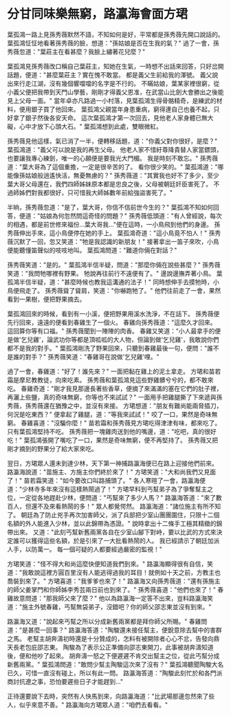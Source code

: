 # 分甘同味樂無窮，路瀛海會面方珺

葉孤鴻一路上見孫秀薇默然不語，不知如何是好，平常都是孫秀薇先開口說話的。 葉孤鴻怔怔地看著孫秀薇的臉，想道："孫姑娘是否在生我的氣？" 過了一會，孫秀薇忽道："葉莊主在看甚麼？我臉上繡著花兒麼？"

葉孤鴻見孫秀薇改口稱自己葉莊主，知她在生氣，一時想不出話來回答，只好岔開話題，便道："甚麼葉莊主？實在愧不敢當。 都是義父生前給我的渾號。 義父說出來行走江湖，沒有幾個響噹噹的名字是不行的。 不瞞姑娘，葉某家裡很窮，從小義父便把我帶到天門山學藝，剛剛才得義父恩准，在武當山比劍大會勝出之後能見上父母一面。" 當年卓亦凡路過一小村落，見葉孤鴻生得骨骼精奇，是練武的材料，便用銀子買了他回來。 葉孤鴻父親當年身患重病，窮得連自己也養不起，只好拿了銀子然後各安天命。 這次葉孤鴻才第一次回去，見他老人家身體已無大礙，心中才放下心頭大石。" 葉孤鴻想到此處，雙眼微紅。

孫秀薇見他這樣，氣已消了一半，便轉移話題，道："你義父對你很好，是麼？" 葉孤鴻道："義父可以說是我的再生父母。 他老人家不惜紆尊降貴替人家當鏢頭，也要讓我專心練劍，唯一的心願便是要我光大門楣。 我是時刻不敢忘。" 孫秀薇道："葉大哥為了這個重擔，一定是很辛苦的了。 看你很少笑的。" 葉孤鴻道："哪能像孫姑娘般逍遙快活，無憂無慮的？" 孫秀薇道："其實我也好不了多少，至少葉大哥父母還在，我們四師姊妹原本都是忠良之後，父母被朝廷奸臣害死了。 不過師姊們對我都很好，只可惜我大師姊數年前給強盜害死了。"

半晌，孫秀薇忽道："是了，葉大哥，你信不信前世今生的？" 葉孤鴻不知如何回答，便道："姑娘為何忽然問這奇怪的問題？" 孫秀薇低頭道："有人曾經說，每次的相遇，都是前世修來福份...葉大哥我..."便在這時，一小鳥飛到他們的身邊。 孫秀薇伸出手來，這小鳥便停在她的手上。 葉孤鴻奇道："這小鳥竟不怕人！" 孫秀薇沉默了一回，忽又笑道："牠是我認識的新朋友！" 接著拿出一笛子來吹，小鳥便能聽懂笛聲似的吱吱地叫。 葉孤鴻問道："難道你倆在對話？"

孫秀薇笑道："是的。" 葉孤鴻半信半疑，問道："那麼你倆在說些甚麼？" 孫秀薇笑道："我問牠哪裡有野果。 牠說再往前行不遠便有了。" 邊說邊撫弄著小鳥。 葉孤鴻半信半疑，道："甚麼時候也教我這溝通的法子！" 同時想伸手去摸牠時，小鳥便飛走了。 孫秀薇聳了聳肩，笑道："你嚇跑牠了。" 他們往前走了一會，果然看到一果樹，便把野果摘去。

葉孤鴻回來的時候，看到有一小溪，便把野果用溪水洗淨，不在話下。 孫秀薇便先行回來，遠遠的便看到春雞生了一個火。 春雞向孫秀薇道："這麼久才回來。 這回算你等有口福。" 孫秀薇聞到一陣陣的肉香。 春雞又笑道："小人最拿手的便是做'乞兒雞'，論武功你等都是頂呱呱的大人物，但論到做'乞兒雞'，我敢說你們都不是我的對手。" 葉孤鴻剛洗了野果回來，只聽到春雞最後一句，便問："誰不是誰的對手？" 孫秀薇笑道："春雞哥在說做'乞兒雞'哩。"

過了一會，春雞道："好了！誰先來？" 一面把黏在雞上的泥土拿走。 方珺和苗若霜是摩尼教教徒，向來吃素。 孫秀薇和葉孤鴻見這些野雞髒兮兮的，都不敢來吃。 春雞奇道："剛才我見那邊長著些香草，便摘了來滿滿的塞在它們的肚子裡，再灑上些鹽，真的奇味無窮，你等也不來試試？" 一面用手把雞腿撕了下來遞與孫秀薇，孫秀薇還在猶豫之中，並沒有來接。 方珺想道："朋友有難尚能兩脅插刀，何況是吃東西？" 便拿起了雞腿，道："等我來試試！" 咬了一口，果然是奇味無窮。 春雞喜道："沒騙你麼！" 苗若霜和孫秀薇見方珺吃得津津有味，都來吃了。 只有葉孤鴻堅持不吃。 孫秀薇把一塊雞肉送到他的嘴邊，道："吃吧，真的很好吃！" 葉孤鴻張開了嘴吃了一口，果然是奇味無窮，便不再堅持了。 孫秀薇又把剛才摘到的野果分了給大家來吃。

翌日，方珺眾人還未到達少林，天下第一神捕路瀛海便已在路上迎接他們前來。 路瀛海說道："苗施主、方施主你們終於來了！" 方珺笑道："大和尚我們又見面了！" 苗若霜笑道："如今要改口叫路捕頭了。" 各人寒暄了一會，路瀛海便道："少林寺多年來沒有這樣熱鬧過了！" 方珺早料到丐幫弟子為了爭奪幫主之位，一定從各地趕赴少林，便問道："丐幫來了多少人馬？" 路瀛海答道："來了數百人，但還不及來看熱鬧的多！" 眾人都覺愕然。 路瀛海道："諸位施主有所不知了。 朝廷為了防止兇手再次加害師父，派了兵部把少室山團團圍住，只限十二個名額的外人能進入少林，並以此錦帶為憑證。" 說時拿出十二條手工極其精緻的錦帶出來。 又道："此刻丐幫新舊兩黨各自在少室山腳下對峙，要以比武的方式來決定誰可以獲得這些名額，於是引來了一大批看熱鬧的人。 我已經請示了朝廷加派人手，以防萬一。 每一個可疑的人都要經過嚴密的監視！"

方珺笑道："怪不得大和尚這麼快便知道我們到來。" 路瀛海顯得很有自信，笑道："我敢說這裡方圓百里沒有人能逃得過我的耳目！就例如十天之前，方教主也喬裝到來了。" 方珺喜道："我爹爹也來了！" 路瀛海又向孫秀薇道："還有孫施主的師父姜掌門和你師姊李秀芸兩日前也到來了。" 孫秀薇喜道："他們也來了！" 春雞故意問道："那我師父來了麼？" 他以為路瀛海一定答不出來，豈料路瀛海笑道："施主外號春雞，丐幫無袋弟子，沒錯吧？你的師父邵志東並沒有到來。"

路瀛海又道："說起來丐幫之所以分成新舊兩黨都是拜你師父所賜。" 春雞問道："是甚麼一回事？" 路瀛海答道："陶駿還未接任幫主，便銳意除去幫中的害群之馬。 老幫主胡奔濤初時還是十分贊成的，怎料有被開除者心心不忿，告發向鼎天長老包庇邵志東。 陶駿為了表示公正準備向邵志東開刀，此事被胡奔濤知道後，便和他吵了起來。 胡奔濤一怒之下便遲遲不肯交出幫主之位，從此丐幫分成新舊兩黨。" 葉孤鴻問道："敢問少幫主陶駿這次來了沒有？" 葉孤鴻聽聞陶駿大名已久，可惜一直沒有碰上，所以有此一問。 路瀛海答道："陶駿此刻忙於和各門派商討抗遼之事，恐怕要遲些日子才能趕到..."

正待還要說下去時，突然有人快馬到來，向路瀛海道："比武場那邊忽然來了些人，似乎來意不善。" 路瀛海向方珺眾人道："咱們去看看。"


